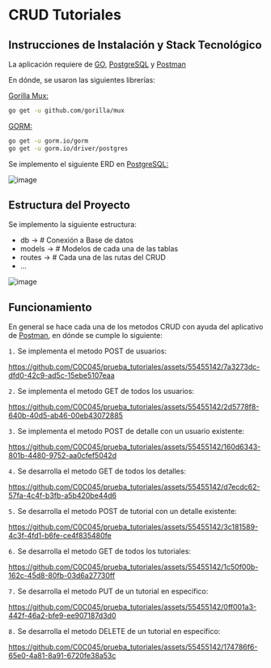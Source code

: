 # CRUD Tutoriales
## Instrucciones de Instalación y Stack Tecnológico
La aplicación requiere de [GO](https://go.dev/), [PostgreSQL](https://www.postgresql.org/) y [Postman](https://www.postman.com/)

En dónde, se usaron las siguientes librerías:

[Gorilla Mux:](https://github.com/gorilla/mux)
```sh
go get -u github.com/gorilla/mux
```

[GORM:](https://gorm.io/index.html)
```sh
go get -u gorm.io/gorm
go get -u gorm.io/driver/postgres
```

Se implemento el siguiente ERD en [PostgreSQL:](https://www.postgresql.org/)

![image](https://github.com/C0C045/prueba_tutoriales/assets/55455142/095b635a-8001-4aca-9ea0-2df506b84722)

## Estructura del Proyecto
Se implemento la siguiente estructura:

- db -> # Conexión a Base de datos
- models -> # Modelos de cada una de las tablas
- routes -> # Cada una de las rutas del CRUD
- ...

![image](https://github.com/C0C045/prueba_tutoriales/assets/55455142/a08acc44-30b5-42fa-a8e3-b75108b3ee3e)

## Funcionamiento
En general se hace cada una de los metodos CRUD con ayuda del aplicativo de [Postman](https://www.postman.com/), en dónde se cumple lo siguiente:

`1.` Se implementa el metodo POST de usuarios:

https://github.com/C0C045/prueba_tutoriales/assets/55455142/7a3273dc-dfd0-42c9-ad5c-15ebe5107eaa

`2.` Se implementa el metodo GET de todos los usuarios:

https://github.com/C0C045/prueba_tutoriales/assets/55455142/2d5778f8-640b-40d5-ab46-00eb43072885

`3.` Se implementa el metodo POST de detalle con un usuario existente:

https://github.com/C0C045/prueba_tutoriales/assets/55455142/160d6343-801b-4480-9752-aa0cfef5042d

`4.` Se desarrolla el metodo GET de todos los detalles:

https://github.com/C0C045/prueba_tutoriales/assets/55455142/d7ecdc62-57fa-4c4f-b3fb-a5b420be44d6

`5.` Se desarrolla el metodo POST de tutorial con un detalle existente:

https://github.com/C0C045/prueba_tutoriales/assets/55455142/3c181589-4c3f-4fd1-b6fe-ce4f835480fe

`6.` Se desarrolla el metodo GET de todos los tutoriales:

https://github.com/C0C045/prueba_tutoriales/assets/55455142/1c50f00b-162c-45d8-80fb-03d6a27730ff

`7.` Se desarrolla el metodo PUT de un tutorial en especifico:

https://github.com/C0C045/prueba_tutoriales/assets/55455142/0ff001a3-442f-46a2-bfe9-ee907187d3d0

`8.` Se desarrolla el metodo DELETE de un tutorial en especifico:

https://github.com/C0C045/prueba_tutoriales/assets/55455142/174786f6-65e0-4a81-8a91-6720fe38a53c

